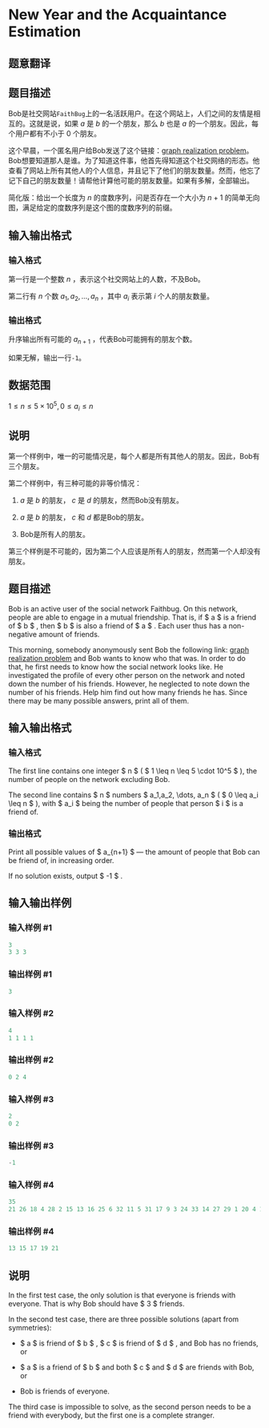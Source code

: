 # New Year and the Acquaintance Estimation

## 题意翻译

## 题目描述

Bob是社交网站`FaithBug`上的一名活跃用户。在这个网站上，人们之间的友情是相互的。这就是说，如果 $a$ 是 $b$ 的一个朋友，那么 $b$ 也是 $a$ 的一个朋友。因此，每个用户都有不小于 $0$ 个朋友。

这个早晨，一个匿名用户给Bob发送了这个链接：[graph realization problem](https://en.wikipedia.org/wiki/Graph_realization_problem)。Bob想要知道那人是谁。为了知道这件事，他首先得知道这个社交网络的形态。他查看了网站上所有其他人的个人信息，并且记下了他们的朋友数量。然而，他忘了记下自己的朋友数量！请帮他计算他可能的朋友数量。如果有多解，全部输出。

简化版：给出一个长度为 $n$ 的度数序列，问是否存在一个大小为 $n+1$ 的简单无向图，满足给定的度数序列是这个图的度数序列的前缀。

## 输入输出格式

### 输入格式

第一行是一个整数 $n$ ，表示这个社交网站上的人数，不及Bob。

第二行有 $n$ 个数 $a_1,a_2,\ldots,a_n$ ，其中 $a_i$ 表示第 $i$ 个人的朋友数量。

### 输出格式

升序输出所有可能的 $a_{n+1}$ ，代表Bob可能拥有的朋友个数。

如果无解，输出一行`-1`。

## 数据范围

$1\leq n\leq 5\times 10^5, 0\leq a_i\leq n$

## 说明

第一个样例中，唯一的可能情况是，每个人都是所有其他人的朋友。因此，Bob有三个朋友。

第二个样例中，有三种可能的非等价情况：

1. $a$ 是 $b$ 的朋友， $c$ 是 $d$ 的朋友，然而Bob没有朋友。

2. $a$ 是 $b$ 的朋友， $c$ 和 $d$ 都是Bob的朋友。

3. Bob是所有人的朋友。

第三个样例是不可能的，因为第二个人应该是所有人的朋友，然而第一个人却没有朋友。

## 题目描述

Bob is an active user of the social network Faithbug. On this network, people are able to engage in a mutual friendship. That is, if $ a $ is a friend of $ b $ , then $ b $ is also a friend of $ a $ . Each user thus has a non-negative amount of friends.

This morning, somebody anonymously sent Bob the following link: [graph realization problem](https://en.wikipedia.org/wiki/Graph_realization_problem) and Bob wants to know who that was. In order to do that, he first needs to know how the social network looks like. He investigated the profile of every other person on the network and noted down the number of his friends. However, he neglected to note down the number of his friends. Help him find out how many friends he has. Since there may be many possible answers, print all of them.

## 输入输出格式

### 输入格式

The first line contains one integer $ n $ ( $ 1 \leq n \leq 5 \cdot 10^5 $ ), the number of people on the network excluding Bob.

The second line contains $ n $ numbers $ a_1,a_2, \dots, a_n $ ( $ 0 \leq a_i \leq n $ ), with $ a_i $ being the number of people that person $ i $ is a friend of.

### 输出格式

Print all possible values of $ a_{n+1} $ — the amount of people that Bob can be friend of, in increasing order.

If no solution exists, output $ -1 $ .

## 输入输出样例

### 输入样例 #1

```cpp
3
3 3 3

```
### 输出样例 #1

```cpp
3 

```
### 输入样例 #2

```cpp
4
1 1 1 1

```
### 输出样例 #2

```cpp
0 2 4 

```
### 输入样例 #3

```cpp
2
0 2

```
### 输出样例 #3

```cpp
-1

```
### 输入样例 #4

```cpp
35
21 26 18 4 28 2 15 13 16 25 6 32 11 5 31 17 9 3 24 33 14 27 29 1 20 4 12 7 10 30 34 8 19 23 22

```
### 输出样例 #4

```cpp
13 15 17 19 21 

```
## 说明

In the first test case, the only solution is that everyone is friends with everyone. That is why Bob should have $ 3 $ friends.

In the second test case, there are three possible solutions (apart from symmetries):

- $ a $ is friend of $ b $ , $ c $ is friend of $ d $ , and Bob has no friends, or

- $ a $ is a friend of $ b $ and both $ c $ and $ d $ are friends with Bob, or

- Bob is friends of everyone.

The third case is impossible to solve, as the second person needs to be a friend with everybody, but the first one is a complete stranger.

